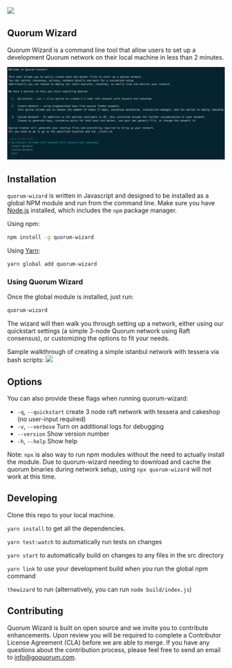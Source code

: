 ![](https://github.com/QuorumEngineering/quorum-creator/workflows/Build%20&%20Test/badge.svg)
## Quorum Wizard
Quorum Wizard is a command line tool that allow users to set up a development Quorum network on their local machine in less than 2 minutes.

![](docs/screenshot.png)

## Installation

`quorum-wizard` is written in Javascript and designed to be installed as a global NPM module and run from the command line. Make sure you have [Node.js](https://nodejs.org/) installed, which includes the `npm` package manager.

Using npm:

```Bash
npm install -g quorum-wizard
```

Using [Yarn](https://yarnpkg.com/):

```Bash
yarn global add quorum-wizard
```

### Using Quorum Wizard

Once the global module is installed, just run:

```Bash
quorum-wizard
```

The wizard will then walk you through setting up a network, either using our quickstart settings (a simple 3-node Quorum network using Raft consensus), or customizing the options to fit your needs.

Sample walkthrough of creating a simple istanbul network with tessera via bash scripts:
![](wizardRecording.gif)

## Options

You can also provide these flags when running quorum-wizard:

* `-q`, `--quickstart`  create 3 node raft network with tessera and cakeshop (no user-input required)
* `-v`, `--verbose`     Turn on additional logs for debugging
* `--version`           Show version number
* `-h`, `--help`        Show help


Note: `npx` is also way to run npm modules without the need to actually install the module. Due to quorum-wizard needing to download and cache the quorum binaries during network setup, using `npx quorum-wizard` will not work at this time.

## Developing
Clone this repo to your local machine.

`yarn install` to get all the dependencies.

`yarn test:watch` to automatically run tests on changes

`yarn start` to automatically build on changes to any files in the src directory

`yarn link` to use your development build when you run the global npm command

`thewizard` to run (alternatively, you can run `node build/index.js`)

## Contributing
Quorum Wizard is built on open source and we invite you to contribute enhancements. Upon review you will be required to complete a Contributor License Agreement (CLA) before we are able to merge. If you have any questions about the contribution process, please feel free to send an email to [info@goquorum.com](mailto:info@goquorum.com).
